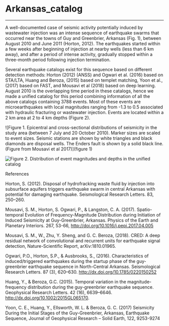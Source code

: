 # Arkansas_catalog
____

A well-documented case of seismic activity potentially induced by wastewater injection was an intense sequence of earthquake swarms that occurred near the towns of Guy and Greenbrier, Arkansas (Fig. 1), between August 2010 and June 2011 (Horton, 2012). The earthquakes started within a few weeks after beginning of injection at nearby wells (less than 6 km away), and after a period of intense activity, gradually stopped within a three-month period following injection termination.

Several earthquake catalogs exist for this sequence based on different detection methods: Horton (2012) (ANSS) and  Ogwari et al. (2016) based on STA/LTA, Huang and Beroza, (2015) based on templet matching, Yoon et al., (2017) based on FAST, and Mousavi et al (2018) based on deep learning. August 2010 is the overlapping time period in these catalogs, hence we made a unified catalog for this period combining information of all the above catalogs containing 3788 events. Most of these events are microearthquakes with local magnitudes ranging from -1.3 to 0.5 associated with hydraulic fracturing or wastewater injection. Events are located within a 2 km area at 2 to 4 km depths (Figure 2). 

![Figure 1. Epicentral and cross-sectional distributions of seismicity in the study area (between 7 July and 20 October 2010). Marker sizes are scaled to event sizes. Seismic stations are shown by white triangles and black diamonds are disposal wells. The Enders fault is shown by a solid black line. (Figure from Mousavi et al 2017)](figure 1)

![Figure 2. Distribution of event magnitudes and depths in the unified catalog]()

References

Horton, S. (2012). Disposal of hydrofracking waste fluid by injection into subsurface aquifers triggers earthquake swarm in central Arkansas with potential for damaging earthquake. Seismological Research Letters. 83, 250–260.

Mousavi, S. M., Horton, S. Ogwari, P., & Langston, C. A. (2017).  Spatio-temporal Evolution of Frequency-Magnitude Distribution during Initiation of Induced Seismicity at Guy-Greenbrier, Arkansas. Physics of the Earth and Planetary Interiors. 267, 53-66, http://doi.org/10.1016/j.pepi.2017.04.005  

Mousavi, S. M., W., Zhu, Y. Sheng, and G. C. Beroza, (2018). CRED: A deep residual network of convolutional and recurrent units for earthquake signal detection, Nature-Scientific Report, arXiv:1810.01965.                                        

Ogwari, P.O., Horton, S.P., & Ausbrooks, S., (2016). Characteristics of induced/triggered earthquakes during the startup phase of the guy-greenbrier earthquake sequence in North-Central Arkansas. Seismological Research Letters. 87 (3), 620–630. http://dx.doi.org/10.1785/0220150252 

Huang, Y., & Beroza, G.C. (2015). Temporal variation in the magnitude-frequency distribution during the guy-greenbrier earthquake sequence. Geophysical Research Letters. 42 (16), 6639–6646. http://dx.doi.org/10.1002/2015GL065170.

Yoon, C. E., Huang, Y., Ellsworth, W. L. & Beroza, G. C. (2017) Seismicity During the Initial Stages of the Guy-Greenbrier, Arkansas, Earthquake Sequence, Journal of Geophysical Research – Solid Earth, 122, 9253-9274 

